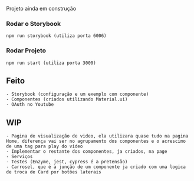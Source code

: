 Projeto ainda em construção

### Rodar o Storybook
    npm run storybook (utiliza porta 6006)

### Rodar Projeto
    npm run start (utiliza porta 3000)

## Feito
    - Storybook (configuração e um exemplo com componente)
    - Componentes (criados utilizando Material.ui)
    - OAuth no Youtube

## WIP
    - Pagina de visualização de video, ela utilizara quase tudo na pagina Home, diferença vai ser no agrupamento dos componentes e o acrescimo de uma tag para play do video
    - Implementar o restante dos componentes, ja criados, na page
    - Serviços
    - Testes (Enzyme, jest, cypress é a pretensão)
    - Carrosel, que é a junção de um componente ja criado com uma logica de troca de Card por botões laterais


